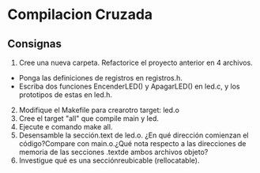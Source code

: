 # Compilacion Cruzada

## Consignas

1. Cree una nueva carpeta. Refactorice el proyecto anterior en 4 archivos.
- Ponga las definiciones de registros en registros.h.
- Escriba  dos  funciones  EncenderLED()  y  ApagarLED()  en  led.c,  y  los prototipos de estas en led.h.
2. Modifique el Makefile para crearotro target: led.o
3. Cree el target "all" que compile main y led.
4. Ejecute e comando make all.
5. Desensamble la sección.text de led.o. ¿En qué dirección comienzan el código?Compare con main.o.¿Qué nota respecto a las direcciones de  memoria de las secciones .textde ambos archivos objeto?
6. Investigue qué es una secciónreubicable (rellocatable).